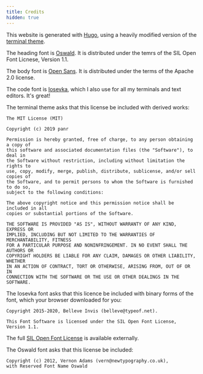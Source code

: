 ```yaml
---
title: Credits
hidden: true
---
```


This website is generated with [Hugo](https://gohugo.io/), using a heavily modified version of the
[terminal theme](https://github.com/panr/hugo-theme-terminal).

The heading font is [Oswald](https://www.fontsquirrel.com/fonts/oswald). It is distributed under the
temrs of the SIL Open Font Licnese, Version 1.1.

The body font is [Open Sans](https://www.fontsquirrel.com/fonts/download/open-sans). It is
distributed under the terms of the Apache 2.0 license.

The code font is [Iosevka](https://github.com/be5invis/Iosevka), which I also use for all my
terminals and text editors. It's great!

The terminal theme asks that this license be included with derived works:

```
The MIT License (MIT)

Copyright (c) 2019 panr

Permission is hereby granted, free of charge, to any person obtaining a copy of
this software and associated documentation files (the "Software"), to deal in
the Software without restriction, including without limitation the rights to
use, copy, modify, merge, publish, distribute, sublicense, and/or sell copies of
the Software, and to permit persons to whom the Software is furnished to do so,
subject to the following conditions:

The above copyright notice and this permission notice shall be included in all
copies or substantial portions of the Software.

THE SOFTWARE IS PROVIDED "AS IS", WITHOUT WARRANTY OF ANY KIND, EXPRESS OR
IMPLIED, INCLUDING BUT NOT LIMITED TO THE WARRANTIES OF MERCHANTABILITY, FITNESS
FOR A PARTICULAR PURPOSE AND NONINFRINGEMENT. IN NO EVENT SHALL THE AUTHORS OR
COPYRIGHT HOLDERS BE LIABLE FOR ANY CLAIM, DAMAGES OR OTHER LIABILITY, WHETHER
IN AN ACTION OF CONTRACT, TORT OR OTHERWISE, ARISING FROM, OUT OF OR IN
CONNECTION WITH THE SOFTWARE OR THE USE OR OTHER DEALINGS IN THE SOFTWARE.
```

The Iosevka font asks that this licence be included with binary forms of the font, which your
browser downloaded for you:

```
Copyright 2015-2020, Belleve Invis (belleve@typeof.net).

This Font Software is licensed under the SIL Open Font License, Version 1.1.
```

The full [SIL Open Font License](https://scripts.sil.org/cms/scripts/page.php?item_id=OFL_web) is
available externally.

The Oswald font asks that this license be included:

```
Copyright (c) 2012, Vernon Adams (vern@newtypography.co.uk),
with Reserved Font Name Oswald
```
